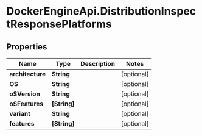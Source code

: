 # DockerEngineApi.DistributionInspectResponsePlatforms

## Properties

Name | Type | Description | Notes
------------ | ------------- | ------------- | -------------
**architecture** | **String** |  | [optional] 
**OS** | **String** |  | [optional] 
**oSVersion** | **String** |  | [optional] 
**oSFeatures** | **[String]** |  | [optional] 
**variant** | **String** |  | [optional] 
**features** | **[String]** |  | [optional] 


